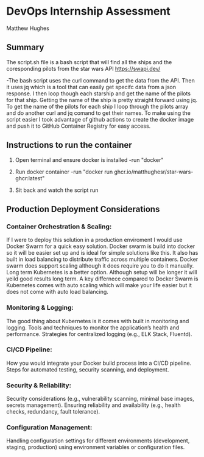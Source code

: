 # DevOps Internship Assessment
Matthew Hughes

## Summary
The script.sh file is a bash script that will find all the ships and the coresponding pilots from the star wars API https://swapi.dev/

-The bash script uses the curl command to get the data from the API. Then it uses jq which is a tool that can easily get specifc data from a json response. I then loop though each starship and get the name of the pilots for that ship. Getting the name of the ship is pretty straight forward using jq. To get the name of the pilots for each ship I loop through the pilots array and do another curl and jq comand to get their names. To make using the script easier I took advantage of github actions to create the docker image and push it to GitHub Container Registry for easy access. 

## Instructions to run the container
1. Open terminal and ensure docker is installed
  -run "docker"
2. Run docker container
  -run "docker run ghcr.io/matthughesr/star-wars-ghcr:latest"

3. Sit back and watch the script run


## Production Deployment Considerations

### Container Orchestration & Scaling:
If I were to deploy this solution in a production enviroment I would use Docker Swarm for a quick easy solution.  Docker swarm is build into docker so it will be easier set up and is ideal for simple solutions like this. It also has built in load balancing to distribute traffic across multiple containers. Docker swarm does support scaling although it does require you to do it manually. Long term Kubernetes is a better option. Although setup will be longer it will yeild good results long term. A key differnece compared to Docker Swarm is Kubernetes comes with auto scaling which will make your life easier but it does not come with auto load balancing.


### Monitoring & Logging:
The good thing about Kubernetes is it comes with built in monitoring and logging. 
Tools and techniques to monitor the application’s health and performance.
Strategies for centralized logging (e.g., ELK Stack, Fluentd).

### CI/CD Pipeline:

How you would integrate your Docker build process into a CI/CD pipeline.
Steps for automated testing, security scanning, and deployment.

### Security & Reliability:

Security considerations (e.g., vulnerability scanning, minimal base images, secrets management).
Ensuring reliability and availability (e.g., health checks, redundancy, fault tolerance).

### Configuration Management:

Handling configuration settings for different environments (development, staging, production) using environment variables or configuration files.
